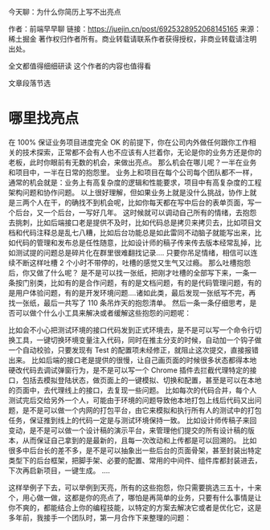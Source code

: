 今天聊：为什么你简历上写不出亮点

作者：前端早早聊
链接：https://juejin.cn/post/6925328952068145165
来源：稀土掘金
著作权归作者所有。商业转载请联系作者获得授权，非商业转载请注明出处。

全文都值得细细研读
这个作者的内容也值得看

文章段落节选
# 哪里找亮点

在 100% 保证业务项目进度完全 OK 的前提下，你在公司内外做任何跟你工作相关的技术探索，正常都不会有人也不应该有人拦着你，无论是你的业务方还是你的老板，此时你眼前有无数的机会，来做出亮点。
那么机会在哪儿呢？一半在业务和项目中，一半在日常的抱怨里。
业务上和项目在每个公司每个团队都不一样，通常的机会就是：业务上有高复杂度的逻辑和性能要求，项目中有高复杂度的工程架构问题和协作问题。
以上很好理解，但如果业务上就是没什么挑战，协作上就是三两个人在干，的确找不到机会呢，比如你每天都在写中后台的表单页面，写一个后台，又一个后台，一写好几年。
这时候就可以调动自己所有的情绪，去抱怨去挑刺，比如后端接口老是提供不及时，比如代码总是拷贝来拷贝去，比如项目文档和代码注释总是乱七八糟，比如后台功能总是如此雷同不动脑子就能写出来，比如代码的管理和发布总是任性随意，比如设计师的稿子传来传去版本经常乱掉，比如测试提的问题总是碎片化在群里很难翻找记录....
只要你吊足情绪，相信可以连续不断这样吐槽 2 个小时不带停的，吐槽的感觉又生气又过瘾。
那么吐槽抱怨后，你又做了什么呢？
是不是可以找一张纸，把刚才吐槽的全部写下来，一条一条按门别类，比如有的是合作问题，有的是文档问题，有的是代码管理问题，有的是用户体验问题，有的是开发环境问题....诸如此类，最后发现一张纸写不完，再找一张纸，最后一共写了 110 条吊炸天的抱怨清单。
然后一条一条仔细思考，是否可以做个什么小工具来解决或者缓解这些抱怨的问题呢：

比如会不小心把测试环境的接口代码发到正式环境去，是不是可以写一个命令行切换工具，一键切换环境变量注入代码，同时在推主分支的时候，自动加一个钩子做一个自动校验，只要发现有 Test 的配置项未经修正，就阻止这次提交，直接报错出来。
比如后端的接口老是提供的很慢，让自己画页面的时候很多状态都得本地硬改代码去调试弹窗行为，是不是可以写一个 Chrome 插件去拦截代理特定的接口，包括去模拟登陆状态，做页面上的一键模拟、切换和配置，甚至是可以在本地的页面中，去代理线上的接口，去复现一些问题。
比如每次的代码合并，每个人测试完后交给另外一个人，可能由于环境的问题导致他本地打包上线后代码又出问题，是不是可以做一个内网的打包平台，由它来模拟和执行所有人的测试中的打包任务，保证推到线上的代码一定是与测试环境保持一致。
比如设计师传稿子来回变动，是不是可以做一个设计稿的演示平台，来管理他们提交的所有设计稿的版本，从而保证自己拿到的是最新的，且每一次改动和上传都是可以回溯的。
比如很多中后台长的差不多，是不是可以抽象出一些后台的页面骨架，甚至封装出特定类型下的后台框架，把脚手架、必要的配置、常用的中间件、组件库都封装进去，下次再启新项目，一键生成。
....

这样举例子下去，可以举例到天亮，所有的这些抱怨，你只需要挑选三五十，十来个，用心做一做，这都是你的亮点了，哪怕是再简单的业务，只要有什么事情是让你不爽的，都能结合上你的编程技能，以特定的方案去解决它或者是优化它，这是多年前，我接手一个团队时，第一月合作下来整理的问题：

